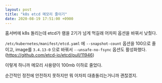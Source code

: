 ```yaml
---
layout: post
title: "k8s etcd 메모리 줄이기"
date: 2020-08-19 17:51:00 +0900
---
```


홈서버에 k8s 돌리는데 etcd가 램을 2기가 넘게 먹길래 어차피 옵션을 바꿔서 낮췄다.

`/etc/kubernetes/manifest/etcd.yaml` 에 `--snapshot-count` 옵션을 100으로 줄이고, image를 `3.4.13-0` 으로 바꿔서 `--unsafe-no-fsync` 옵션도 활성화했다. (https://github.com/etcd-io/etcd/pull/11946)

이렇게 하니까 메모리 사용량이 100mb 이하로 줄었다.

순간적인 정전에 안전하지 못하지만 뭐 어차피 대충돌리는거니까 괜찮겠지.
